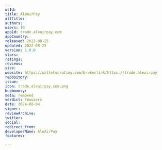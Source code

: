 ```yaml
---
wsId: 
title: AleAirPay
altTitle: 
authors: 
users: 10
appId: trade.aleairpay.com
appCountry: 
released: 2022-08-25
updated: 2022-08-25
version: 1.0.0
stars: 
ratings: 
reviews: 
size: 
website: https://walletscrutiny.com/brokenlink/https://trade.aleairpay.com/
repository: 
issue: 
icon: trade.aleairpay.com.png
bugbounty: 
meta: removed
verdict: fewusers
date: 2024-08-04
signer: 
reviewArchive: 
twitter: 
social: 
redirect_from: 
developerName: AleAirPay
features: 

---
```


